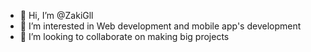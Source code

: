 - 👋 Hi, I’m @ZakiGll
- 👀 I’m interested in Web development and mobile app's development
- 💞️ I’m looking to collaborate on making big projects

<!---
ZakiGll/ZakiGll is a ✨ special ✨ repository because its `README.md` (this file) appears on your GitHub profile.
You can click the Preview link to take a look at your changes.
--->
